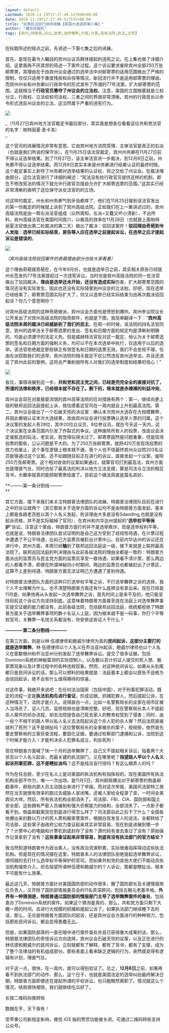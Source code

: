 ```yaml
---
layout: default
Lastmod: 2020-11-29T17:27:49.517998+00:00
date: 2020-11-29T17:27:49.517535+00:00
title: "如果执法部门继续装睡【美国大选追踪第八集】"
author: "槽点挖掘机"
tags: [宾州,特朗普,诉讼,邮寄,选举舞弊,方面,计票,高级法院,执法,法官]
---
```


在标题所述的观点之前，先讲述一下第七集之后的进展。  

首先，是现在最令人瞩目的宾州众议员群体提起的违宪之讼，在上集也做了详细介绍，这里我再不厌其烦的简述一下案件过程。这个诉讼要求废除宾州全部250万张邮寄票，其理由在于由宾州议会通过的选举法中对邮寄票的适用范围做出了严格的限制，仅仅只适用于重度残疾和兵役等情况，新冠流行并不是适用邮寄票的理由。而宾州州长和州务卿以行政命令的形式发布了所谓的77号法案，扩大邮寄票的范围，这就相当于**行政官员篡夺了州议会的立法权**。注意，美国的立国根基就是三权分立，行政权、立法权和司法权，三者之间的界限非常清晰。宾州的行政首长以命令形式违反州议会的立法，这当然属于严重的违宪行为。

![](https://images.weserv.nl/?url=https%3A//mmbiz.qpic.cn/mmbiz_png/v067TzXMibbt1PRv16ZM0e8nCTic2oDl1CzcdMVkaPuiaAw4GqtNLylzvvAq3YB2GKy5s6oATHRF3gmlmQt1D1Kzw/640%3Fwx_fmt%3Dpng)

_（11月27日宾州地方法官裁定书最后部分，其实我是想各位看看这位共和党法官的名字：帕特丽夏·麦卡洛）  
_

这个官司的进展情况非常有意思。它由宾州地方法院受理，主审法官是真正的右派（也就是我们所说的保守派），在11月25日该法官裁定，宾州州务卿在11月27日前不得认证选举结果。到了11月27日，该主审法官进一步裁决，到12月8日之前，州务卿不得认证选举结果。而12月8日其实本来是州务卿进行结果认证的最终时限。这个裁定事实上剥夺了州务卿对选举结果的认证权，将之交给了州议会。在裁决理由部分，这位法官进行了详细的阐述：“宪法没有给行政官员提供这样的机制，即在不修改宪法的情况下就允许行政官员擅自允许扩大邮寄选票的范围。”这其实已经非常清晰的表明了这位保守派女法官的的立场。

对这样的裁定，州长和州务卿气到牙齿都痒了，他们在11月25日接到该法官发出的第一份裁定的时候就上诉到了宾州高级法院。正如我们在上一集讲述过的，宾州高级法院是由一帮左派法官组成（众所周知，左派=又蠢又坏小清新），不出所料，宾州高级法官在美国时间周六，以极高的效率在11月28日（也就是上面帕特丽夏法官做出第二轮裁决的第二天）做出了裁决：驳回该案件！**驳回理由奇葩到令人发指：选举已经实际结束，原告等人应在选举之前提起诉讼，在选举之后才提起诉讼是错误的**。

![](https://images.weserv.nl/?url=https%3A//mmbiz.qpic.cn/mmbiz_png/v067TzXMibbt1PRv16ZM0e8nCTic2oDl1CfkiblQVoexm1Qz3lpknz9Sn7v0oHdu2iaaLSx2ibD3RLr1FtnlZVtkdYQ/640%3Fwx_fmt%3Dpng)

_（宾州高级法院驳回案件的奇葩理由部分也给大家看看）_

这个理由奇葩就奇葩在，在今年9月份，也就是选举日之前，其实相关原告已经就州长签发的77号法案提起过一次违宪诉讼，当时也是宾州高级法院的同一批法官做出了驳回裁决，**理由是选举还未开始，还没有造成实际**伤害，扩大邮寄票范围的情况还没有实际发生，因此也还没有实际侵害到州议会的立法权。好吧，现在选举已经结束了，邮寄票范围实际扩大了，你又以选举已经实际结束为由再次裁决驳回起诉？你几个意思啊你？  

对宾州高级法院的这种奇葩做派，宾州议会方面也是愤怒到爆炸。宾州参议院议长公开发出了对宾州高级法院的指责邮件，也就是下图，我简单翻译一下：“**宾州高级法院本周的裁决已经威胁到了我们的民主**。在周一的时候，该法院的四名法官同意，宾州的选举法关于邮寄选票的发出、签名和日期方面的规定均是清晰和明确的，均是必须遵守的法定义务。但是威赫特法官反对这一裁定，他认为关于邮寄选票的签名和日期方面的强制义务，均可以不在本次选举中执行，仅适用于以后的选举。该法官拒绝裁定那些缺乏有效签名和日期的选票无效。我们不会坐视不理，任由左派窃取我们的选举。宾州法院的相关裁定不仅公然违反宾州选举法，并且还违反了宾州此前的案例，这将会严重削弱所有人对我们的选举制度和结果的信心！”

![](https://images.weserv.nl/?url=https%3A//mmbiz.qpic.cn/mmbiz_png/v067TzXMibbt1PRv16ZM0e8nCTic2oDl1CQDibwTP1Afkicr3QFlfiagswiat1QriaqZehG2eTdX1vyFbFwpRJuPTZaPA/640%3Fwx_fmt%3Dpng)

各位，事情进展到这一步，**共和党和民主党之间，已经是完完全全的直接对抗了，所谓的法律和秩序，已经根本就不存在了。剩下的，根本就是赤裸裸的利益冲突**。

宾州议会现在对直接耍流氓的宾州高等法院的应对措施有两个：第一，继续向更上级的联邦巡回法庭提起上诉，我估摸着这官司在一周内就会上升到最高法院。第二，宾州议会提出了一个石破天惊的决议案：确认本次宾州大选存在大规模舞弊，并因此撤销认证本次大选结果，改由宾州议会进行投票确认选举人票的归属。这个决议案的发起人有28位，其中20位众议员，8位参议员。就在今天这一天内，这个决议案在全美范围内引发了炸裂式的争议。这种废除所有人的投票，改由议会决定谁胜选的玩法，老实说，我觉得玩得太过了。邮寄票固然是问题重重，但是现场投票的那些，公认问题是不大的。为了250万张邮寄票，就把420万张现场投票的效力也废止，这个事在逻辑上根本就不通，我个人也不信最终宾州众议院203名议员能够通过这个议案。还不如跟随目前正在进行的诉讼，直接发起一个议案，废除250万张邮寄票。这个相对收敛的议案如果通过，就算官司打到最高法，宾州方面也是理直气壮，同时也给了最高法的判决以地方立法支撑，算是司法与立法的相互背书，大概率就真的能把邮寄票给废了。目前这个搞法简直是莫名其妙。

**———第一条分割线———  
**

其它方面，接下来我们来关注特朗普法律团队的进展。特朗普法律团队目前在进行之中的诉讼就两个（其它那些关于选举方面的诉讼均不是由特朗普方面发起，基本上都是各路老百姓以其个人名义发起，败诉理由大多是没有Sdanding,也就是没有起诉资格，并不是实际输掉了官司），在宾州和内华达州提起的“**选举权平等保护**”诉讼。注意这个案由，特朗普方面打的并不是选举欺诈，而是选举权利平等，也就是说，特朗普法律团队尝试证明的是自己这方受到了歧视性待遇，在计票过程中遭遇了不公平待遇，比如己方监票员被赶出计票中心。目前内华达州的诉讼还在进行中，宾州方面，本周已经**输**到了联邦巡回法庭这一级，接下来就是上联邦最高法院了。联邦巡回法庭的判决理由与此前各级法院的理由全都是一致的：特朗普方面派出的监票员与民主党方面的监票员享受一致待遇，如果看不清计票，那么两边的人都看不清，即便在所谓神秘四小时期间，两边的监票员也都被赶出了计票区，这算不上差别待遇，特朗普方面无法证明己方遭遇了差别待遇。

对特朗普法律团队方面的这种只打选举权平等之诉，不打选举舞弊之诉的选择，我个人不太理解为什么，也不清楚特朗普方面还有什么底牌没有拿出来。现在已经是11月底，如果他再从头发起一次选举舞弊之诉，首先时间上是来不及的，他只能坚持目前这个诉讼方向坚持到底。这意味着特朗普方面甚至连在法庭上对选举舞弊事实提交证据的能力都没有，此前各级法院，包括联邦巡回法庭，统统都拒绝了特朗普方面关于选举舞弊事项的数十名证人上庭，因为根本就不是一码事，你打个平等权官司，关舞弊一毛钱关系都没有，你安排这些证人干什么？

**————第二条分割线————**

在第三方面，则是以林·伍德律师和鲍威尔律师为首的**民间起诉，这部分主要打的就是选举舞弊**。林·伍德律师以个人名义在乔治亚州起诉，鲍威尔律师也以个人名义在密歇根州和乔治亚州分别发起了选举舞弊诉讼，提交了很多证据，包括Dominion系统的神秘莫测的实际控制人，以及数以百计的证人提交的死人票、搬家票现象以及计票过程中的各种违规现象。然而，对这种民间诉讼，如果从头到尾都只是民间诉讼的话，那么可以预料的结果就是：法庭基本上都会以原告不适格为由驳回起诉，绝不会有什么值得期待的惊喜。

对这件事，我敞开来说吧：在任何法治国家（包括中国），对于刑事犯罪活动，既定的流程一定是**执法机构先进行查证**，形成证据，抓捕犯罪人，然后提起公诉，在这种情况下，法院才能介入。说得直白一点，比如一名警察局长的全家在闹市区被人当场杀了，证人几百，监控视频也是清晰完整。好吧，现在警察局长本人不提起杀人案件的侦办流程，却去法院提告自己死去家人的教育权受到了侵害；同时，由一些个不相干的路人甲以私人名义去法院起诉这个杀人犯的杀人罪？然后法院直接就判了死刑？这不是胡扯吗？这位警察局长的全家被杀的案子，按规矩，依然首先要走警察局的立案侦查流程，要固化证据，要通过检察部门逮捕和公诉，法院到这个时候才能介入！才能判决杀人犯罪名成立，判处死刑！

现在特朗普方面喊了快一个月的选举舞弊了，自己又不提起相关诉讼，指着两个大状去以个人名义起诉，而最关键的执法部门，又在哪里呢？**指望路人甲以个人名义起诉刑事犯罪，这不是瞎扯淡吗**？这不是纯法盲行径吗？有这么糊弄人的吗？

作为在任总统，至少在名义上是对美国的执法机构有指挥权的。现在美国所有执法机构全部不作为，唯一一次出场，是11月5日，宾州邮局爆出对于邮寄票的倒盖邮戳事件，邮局内部人员主动跳出来进行了举报。而对这次举报，美国司法部特工居然在当天就很有效率的跑过去威胁人家闭嘴，还被人家给全程录了音，一时间全美舆论大哗。然后，所有执法机构全部消失了。司法部、FBI、CIA、国防部和国土安全部，这些拥有严密人员编制和强大侦察能力的结构，全部消失了，一点影子都看不到。倒盖邮戳案现在到底进行得怎么样了？司法部自此之后干了什么？全国各地爆出来的数以万计的死人票和搬家票案件，根据白宫发言人的说法，全都转给了司法部，这些案子由政府公权力查证起来其实非常容易，现在到底进展到哪一步了？计票中心的电脑和计票机到底封存了没有？源代码有谁去查过了没有？原始操作记录拿到了没有？**这些事查证起来非常容易，到底有没有执法部门的官方结论？**  

我当然知道特朗普作为政治素人，没有政治资源积累，实际很难指挥得动这些执法机构。但是现在的情况摆在这里，特朗普本人的法律团队拒绝提起选举舞弊诉讼，很鸡贼的去打什么选举权平等保护的官司。而如果共和党的其他大佬们不能动员执法机构强势介入，却去指望所谓林伍德和鲍威尔的个人诉讼，那都是瞎扯淡，根本不可能有什么效果。

最近这几天，特朗普方面针对美国国防部的动作很多，撤了国防部长及关键情报岗位负责人，又开除了国防部情报委员会的11名资深顾问，包括五朝元老基辛格。**外界有一种猜测是，特朗普通过国防部的情报部门主导了选举舞弊案件的查处**，包括查办了Dominion系统的案件。如果这个猜测是真的，那么，共和党方面只剩下大概一周的时间，去进行大规模的抓捕和提起公诉了。如果执法部门继续睡下去的话，那么，无论是特朗普方面团队的起诉，还是宾州议会方面进行的种种努力，包括那些民间诉讼，都会显得愚蠢无比。

但是，如果国防部真的一直在暗中进行案件查处并且已获得重大成果的话，那么，特朗普法律团队的奇怪诉讼方向选择，宾州议会石破天惊的议案，以及正在进行的林伍德和鲍威尔的民间诉讼，立刻就都有了解释，都有了背书，都有了支撑，成为了整个法律战的有机组成部分。那些表面上看来缺乏逻辑的行为，突然就变得有逻辑有计划，理直气壮。

对于这一点，很快，在一周内，就可以得到验证了。总之，**12月8日**之前，如果再看不到执法部门的动作，那么，这个日子，也就是美国法定的选举纠纷最终解决日期，特朗普方面即便还在提起所谓的平权诉讼，也只能黯然离职了。情况就这么个情况，结局很快揭晓，我们就继续吃瓜好了。

长按二维码向我转账

数据在手，天下我有！

受苹果公司新规定影响，微信 iOS 版的赞赏功能被关闭，可通过二维码转账支持公众号。

